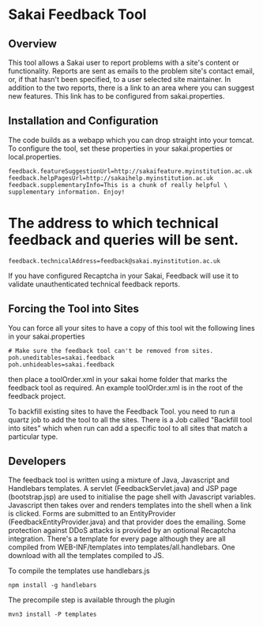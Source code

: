 Sakai Feedback Tool
==================

Overview
--------

This tool allows a Sakai user to report problems with a site's content or
functionality. Reports are sent as emails to the problem site's contact email,
or, if that hasn't been specified, to a user selected site maintainer. In
addition to the two reports, there is a link to an area where you can suggest
new features. This link has to be configured from sakai.properties.

Installation and Configuration
------------------------------

The code builds as a webapp which you can drop straight into your tomcat. To
configure the tool, set these properties in your sakai.properties or
local.properties.

    feedback.featureSuggestionUrl=http://sakaifeature.myinstitution.ac.uk
    feedback.helpPagesUrl=http://sakaihelp.myinstitution.ac.uk
    feedback.supplementaryInfo=This is a chunk of really helpful \
    supplementary information. Enjoy!

# The address to which technical feedback and queries will be sent.

    feedback.technicalAddress=feedback@sakai.myinstitution.ac.uk

If you have configured Recaptcha in your Sakai, Feedback will use it to
validate unauthenticated technical feedback reports.

Forcing the Tool into Sites
---------------------------

You can force all your sites to have a copy of this tool wit the following lines
in your sakai.properties

    # Make sure the feedback tool can't be removed from sites.
    poh.uneditables=sakai.feedback
    poh.unhideables=sakai.feedback

then place a toolOrder.xml in your sakai home folder that marks the feedback tool
as required. An example toolOrder.xml is in the root of the feedback project.

To backfill existing sites to have the Feedback Tool. you need to run a quartz 
job to add the tool to all the sites. There is a Job called "Backfill tool into sites"
which when run can add a specific tool to all sites that match a particular type.

Developers
----------

The feedback tool is written using a mixture of Java, Javascript and Handlebars
templates. A servlet (FeedbackServlet.java) and JSP page (bootstrap.jsp) are
used to initialise the page shell with Javascript variables. Javascript then
takes over and renders templates into the shell when a link is clicked. Forms
are submitted to an EntityProvider (FeedbackEntityProvider.java) and that
provider does the emailing. Some protection against DDoS attacks is provided by
an optional Recaptcha integration. There's a template for every page although
they are all compiled from WEB-INF/templates into templates/all.handlebars. One
download with all the templates compiled to JS.

To compile the templates use handlebars.js

    npm install -g handlebars

The precompile step is available through the plugin

    mvn3 install -P templates

